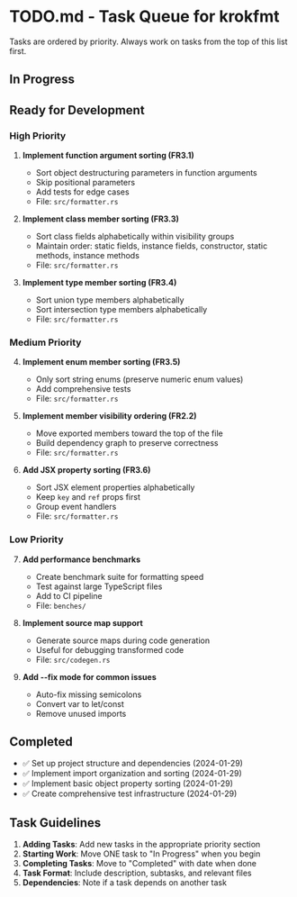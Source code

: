 # TODO.md - Task Queue for krokfmt

Tasks are ordered by priority. Always work on tasks from the top of this list first.

## In Progress
<!-- Move ONE task here when you start working on it -->

## Ready for Development

### High Priority

1. **Implement function argument sorting (FR3.1)**
   - Sort object destructuring parameters in function arguments
   - Skip positional parameters
   - Add tests for edge cases
   - File: `src/formatter.rs`

2. **Implement class member sorting (FR3.3)**
   - Sort class fields alphabetically within visibility groups
   - Maintain order: static fields, instance fields, constructor, static methods, instance methods
   - File: `src/formatter.rs`

3. **Implement type member sorting (FR3.4)**
   - Sort union type members alphabetically
   - Sort intersection type members alphabetically
   - File: `src/formatter.rs`

### Medium Priority

4. **Implement enum member sorting (FR3.5)**
   - Only sort string enums (preserve numeric enum values)
   - Add comprehensive tests
   - File: `src/formatter.rs`

5. **Implement member visibility ordering (FR2.2)**
   - Move exported members toward the top of the file
   - Build dependency graph to preserve correctness
   - File: `src/formatter.rs`

6. **Add JSX property sorting (FR3.6)**
   - Sort JSX element properties alphabetically
   - Keep `key` and `ref` props first
   - Group event handlers
   - File: `src/formatter.rs`

### Low Priority

7. **Add performance benchmarks**
   - Create benchmark suite for formatting speed
   - Test against large TypeScript files
   - Add to CI pipeline
   - File: `benches/`

8. **Implement source map support**
   - Generate source maps during code generation
   - Useful for debugging transformed code
   - File: `src/codegen.rs`

9. **Add --fix mode for common issues**
   - Auto-fix missing semicolons
   - Convert var to let/const
   - Remove unused imports

## Completed
<!-- Move completed tasks here with completion date -->

- ✅ Set up project structure and dependencies (2024-01-29)
- ✅ Implement import organization and sorting (2024-01-29)
- ✅ Implement basic object property sorting (2024-01-29)
- ✅ Create comprehensive test infrastructure (2024-01-29)

## Task Guidelines

1. **Adding Tasks**: Add new tasks in the appropriate priority section
2. **Starting Work**: Move ONE task to "In Progress" when you begin
3. **Completing Tasks**: Move to "Completed" with date when done
4. **Task Format**: Include description, subtasks, and relevant files
5. **Dependencies**: Note if a task depends on another task